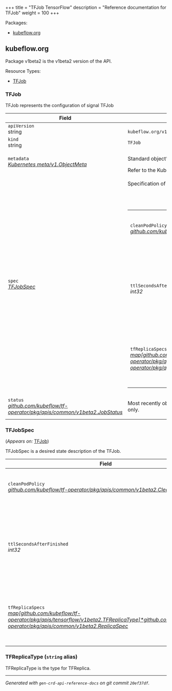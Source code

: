 +++
title = "TFJob TensorFlow"
description = "Reference documentation for TFJob"
weight = 100
+++
<p>Packages:</p>
<ul>
<li>
<a href="#kubeflow.org">kubeflow.org</a>
</li>
</ul>
<h2 id="kubeflow.org">kubeflow.org</h2>
<p>
<p>Package v1beta2 is the v1beta2 version of the API.</p>
</p>
Resource Types:
<ul><li>
<a href="#TFJob">TFJob</a>
</li></ul>
<h3 id="TFJob">TFJob
</h3>
<p>
<p>TFJob represents the configuration of signal TFJob</p>
</p>
<table>
<thead>
<tr>
<th>Field</th>
<th>Description</th>
</tr>
</thead>
<tbody>
<tr>
<td>
<code>apiVersion</code></br>
string</td>
<td>
<code>
kubeflow.org/v1beta2
</code>
</td>
</tr>
<tr>
<td>
<code>kind</code></br>
string
</td>
<td><code>TFJob</code></td>
</tr>
<tr>
<td>
<code>metadata</code></br>
<em>
<a href="https://kubernetes.io/docs/reference/generated/kubernetes-api/v1.13/#objectmeta-v1-meta">
Kubernetes meta/v1.ObjectMeta
</a>
</em>
</td>
<td>
<p>Standard object&rsquo;s metadata.</p>
Refer to the Kubernetes API documentation for the fields of the
<code>metadata</code> field.
</td>
</tr>
<tr>
<td>
<code>spec</code></br>
<em>
<a href="#TFJobSpec">
TFJobSpec
</a>
</em>
</td>
<td>
<p>Specification of the desired behavior of the TFJob.</p>
<br/>
<br/>
<table>
<tr>
<td>
<code>cleanPodPolicy</code></br>
<em>
<a href="/docs/reference/tfjob/v1beta2/common/#CleanPodPolicy">
github.com/kubeflow/tf-operator/pkg/apis/common/v1beta2.CleanPodPolicy
</a>
</em>
</td>
<td>
<p>CleanPodPolicy defines the policy to kill pods after TFJob is
succeeded.
Default to Running.</p>
</td>
</tr>
<tr>
<td>
<code>ttlSecondsAfterFinished</code></br>
<em>
int32
</em>
</td>
<td>
<p>TTLSecondsAfterFinished is the TTL to clean up tf-jobs (temporary
before kubernetes adds the cleanup controller).
It may take extra ReconcilePeriod seconds for the cleanup, since
reconcile gets called periodically.
Default to infinite.</p>
</td>
</tr>
<tr>
<td>
<code>tfReplicaSpecs</code></br>
<em>
<a href="/docs/reference/tfjob/v1beta2/common/#ReplicaSpec">
map[github.com/kubeflow/tf-operator/pkg/apis/tensorflow/v1beta2.TFReplicaType]*github.com/kubeflow/tf-operator/pkg/apis/common/v1beta2.ReplicaSpec
</a>
</em>
</td>
<td>
<p>TFReplicaSpecs is map of TFReplicaType and ReplicaSpec
specifies the TF replicas to run.
For example,
{
&ldquo;PS&rdquo;: ReplicaSpec,
&ldquo;Worker&rdquo;: ReplicaSpec,
}</p>
</td>
</tr>
</table>
</td>
</tr>
<tr>
<td>
<code>status</code></br>
<em>
<a href="/docs/reference/tfjob/v1beta2/common/#JobStatus">
github.com/kubeflow/tf-operator/pkg/apis/common/v1beta2.JobStatus
</a>
</em>
</td>
<td>
<p>Most recently observed status of the TFJob.
This data may not be up to date.
Populated by the system.
Read-only.</p>
</td>
</tr>
</tbody>
</table>
<h3 id="TFJobSpec">TFJobSpec
</h3>
<p>
(<em>Appears on:</em>
<a href="#TFJob">TFJob</a>)
</p>
<p>
<p>TFJobSpec is a desired state description of the TFJob.</p>
</p>
<table>
<thead>
<tr>
<th>Field</th>
<th>Description</th>
</tr>
</thead>
<tbody>
<tr>
<td>
<code>cleanPodPolicy</code></br>
<em>
<a href="/docs/reference/tfjob/v1beta2/common/#CleanPodPolicy">
github.com/kubeflow/tf-operator/pkg/apis/common/v1beta2.CleanPodPolicy
</a>
</em>
</td>
<td>
<p>CleanPodPolicy defines the policy to kill pods after TFJob is
succeeded.
Default to Running.</p>
</td>
</tr>
<tr>
<td>
<code>ttlSecondsAfterFinished</code></br>
<em>
int32
</em>
</td>
<td>
<p>TTLSecondsAfterFinished is the TTL to clean up tf-jobs (temporary
before kubernetes adds the cleanup controller).
It may take extra ReconcilePeriod seconds for the cleanup, since
reconcile gets called periodically.
Default to infinite.</p>
</td>
</tr>
<tr>
<td>
<code>tfReplicaSpecs</code></br>
<em>
<a href="/docs/reference/tfjob/v1beta2/common/#ReplicaSpec">
map[github.com/kubeflow/tf-operator/pkg/apis/tensorflow/v1beta2.TFReplicaType]*github.com/kubeflow/tf-operator/pkg/apis/common/v1beta2.ReplicaSpec
</a>
</em>
</td>
<td>
<p>TFReplicaSpecs is map of TFReplicaType and ReplicaSpec
specifies the TF replicas to run.
For example,
{
&ldquo;PS&rdquo;: ReplicaSpec,
&ldquo;Worker&rdquo;: ReplicaSpec,
}</p>
</td>
</tr>
</tbody>
</table>
<h3 id="TFReplicaType">TFReplicaType
(<code>string</code> alias)</p></h3>
<p>
<p>TFReplicaType is the type for TFReplica.</p>
</p>
<hr/>
<p><em>
Generated with <code>gen-crd-api-reference-docs</code>
on git commit <code>20ef37df</code>.
</em></p>
